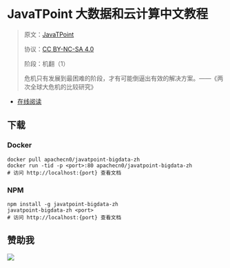 # JavaTPoint 大数据和云计算中文教程

> 原文：[JavaTPoint](https://www.javatpoint.com/)
> 
> 协议：[CC BY-NC-SA 4.0](http://creativecommons.org/licenses/by-nc-sa/4.0/)
> 
> 阶段：机翻（1）
> 
> 危机只有发展到最困难的阶段，才有可能倒逼出有效的解决方案。——《两次全球大危机的比较研究》

* [在线阅读](https://jtpbd.flygon.net)
## 下载

### Docker

```
docker pull apachecn0/javatpoint-bigdata-zh
docker run -tid -p <port>:80 apachecn0/javatpoint-bigdata-zh
# 访问 http://localhost:{port} 查看文档
```

### NPM

```
npm install -g javatpoint-bigdata-zh
javatpoint-bigdata-zh <port>
# 访问 http://localhost:{port} 查看文档
```

## 赞助我

![](https://img-blog.csdnimg.cn/20200112005920729.png)
